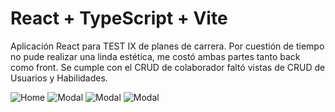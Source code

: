 # React + TypeScript + Vite

Aplicación React para TEST IX de planes de carrera.
Por cuestión de tiempo no pude realizar una linda estética, me costó ambas partes tanto back como front.
Se cumple con el CRUD de colaborador faltó vistas de CRUD de Usuarios y Habilidades.

![Home](https://i.ibb.co/ky2K6rV/1.png)
![Modal](https://i.ibb.co/12R3Vq8/2.png)
![Modal](https://i.ibb.co/2ZV9Ly6/3.png)
![Modal](https://i.ibb.co/DbgStzw/4.png)

